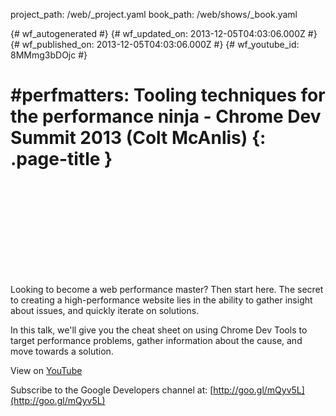 project_path: /web/_project.yaml
book_path: /web/shows/_book.yaml

{# wf_autogenerated #}
{# wf_updated_on: 2013-12-05T04:03:06.000Z #}
{# wf_published_on: 2013-12-05T04:03:06.000Z #}
{# wf_youtube_id: 8MMmg3bDOjc #}

# #perfmatters: Tooling techniques for the performance ninja - Chrome Dev Summit 2013 (Colt McAnlis) {: .page-title }


<div class="video-wrapper">
  <iframe class="devsite-embedded-youtube-video" data-video-id="8MMmg3bDOjc"
          data-autohide="1" data-showinfo="0" frameborder="0" allowfullscreen>
  </iframe>
</div>

Looking to become a web performance master? Then start here. The secret to creating a high-performance website lies in the ability to gather insight about issues, and quickly iterate on solutions.

In this talk, we&#x27;ll give you the cheat sheet on using Chrome Dev Tools to target performance problems, gather information about the cause, and move towards a solution.

View on [YouTube](https://youtu.be/8MMmg3bDOjc)

Subscribe to the Google Developers channel at: [http://goo.gl/mQyv5L](http://goo.gl/mQyv5L)
